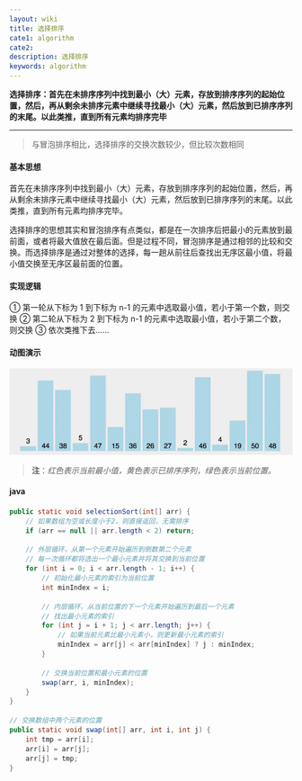 ```yaml
---
layout: wiki
title: 选择排序
cate1: algorithm
cate2: 
description: 选择排序
keywords: algorithm
---
```




**选择排序：首先在未排序序列中找到最小（大）元素，存放到排序序列的起始位置，然后，再从剩余未排序元素中继续寻找最小（大）元素，然后放到已排序序列的末尾。以此类推，直到所有元素均排序完毕**

------



> 与冒泡排序相比，选择排序的交换次数较少，但比较次数相同



#### 基本思想

首先在未排序序列中找到最小（大）元素，存放到排序序列的起始位置，然后，再从剩余未排序元素中继续寻找最小（大）元素，然后放到已排序序列的末尾。以此类推，直到所有元素均排序完毕。

选择排序的思想其实和冒泡排序有点类似，都是在一次排序后把最小的元素放到最前面，或者将最大值放在最后面。但是过程不同，冒泡排序是通过相邻的比较和交换。而选择排序是通过对整体的选择，每一趟从前往后查找出无序区最小值，将最小值交换至无序区最前面的位置。



#### 实现逻辑

① 第一轮从下标为 1 到下标为 n-1 的元素中选取最小值，若小于第一个数，则交换
② 第二轮从下标为 2 到下标为 n-1 的元素中选取最小值，若小于第二个数，则交换
③ 依次类推下去……



#### 动图演示

<img src="/images/wiki/algorithm/algorithm-selection-sort_step1.webp"  />

> **注**：*红色表示当前最小值，黄色表示已排序序列，绿色表示当前位置。*



#### java

```java
public static void selectionSort(int[] arr) {
    // 如果数组为空或长度小于2，则直接返回，无需排序
    if (arr == null || arr.length < 2) return;

    // 外层循环，从第一个元素开始遍历到倒数第二个元素  
    // 每一次循环都将选出一个最小元素并将其交换到当前位置 
    for (int i = 0; i < arr.length - 1; i++) {
        // 初始化最小元素的索引为当前位置  
        int minIndex = i;
        
        // 内层循环，从当前位置的下一个元素开始遍历到最后一个元素  
        // 找出最小元素的索引
        for (int j = i + 1; j < arr.length; j++) {
            // 如果当前元素比最小元素小，则更新最小元素的索引 
            minIndex = arr[j] < arr[minIndex] ? j : minIndex;
        }
        
        // 交换当前位置和最小元素的位置 
        swap(arr, i, minIndex);
    }
}

// 交换数组中两个元素的位置
public static void swap(int[] arr, int i, int j) {
    int tmp = arr[i];
    arr[i] = arr[j];
    arr[j] = tmp;
}
```

